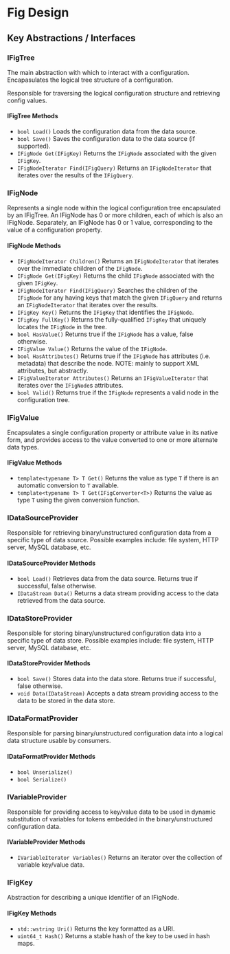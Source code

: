 # Fig Design

## Key Abstractions / Interfaces

### IFigTree
The main abstraction with which to interact with a configuration. Encapasulates the logical tree structure of a configuration.

Responsible for traversing the logical configuration structure and retrieving config values.

#### IFigTree Methods
- `bool Load()` Loads the configuration data from the data source.
- `bool Save()` Saves the configuration data to the data source (if supported).
- `IFigNode Get(IFigKey)` Returns the `IFigNode` associated with the given `IFigKey`.
- `IFigNodeIterator Find(IFigQuery)` Returns an `IFigNodeIterator` that iterates over the results of the `IFigQuery`.

### IFigNode
Represents a single node within the logical configuration tree encapsulated by an IFigTree. An IFigNode has 0 or more children, each of which is also an IFigNode. Separately, an IFigNode has 0 or 1 value, corresponding to the value of a configuration property.

#### IFigNode Methods
- `IFigNodeIterator Children()` Returns an `IFigNodeIterator` that iterates over the immediate children of the `IFigNode`.
- `IFigNode Get(IFigKey)` Returns the child `IFigNode` associated with the given `IFigKey`.
- `IFigNodeIterator Find(IFigQuery)` Searches the children of the `IFigNode` for any having keys that match the given `IFigQuery` and returns an `IFigNodeIterator` that iterates over the results.
- `IFigKey Key()` Returns the `IFigKey` that identifies the `IFigNode`.
- `IFigKey FullKey()` Returns the fully-qualified `IFigKey` that uniquely locates the `IFigNode` in the tree.
- `bool HasValue()` Returns true if the `IFigNode` has a value, false otherwise.
- `IFigValue Value()` Returns the value of the `IFigNode`.
- `bool HasAttributes()` Returns true if the `IFigNode` has attributes (i.e. metadata) that describe the node. NOTE: mainly to support XML attributes, but abstractly.
- `IFigValueIterator Attributes()` Returns an `IFigValueIterator` that iterates over the `IFigNode`s attributes.
- `bool Valid()` Returns true if the `IFigNode` represents a valid node in the configuration tree.

### IFigValue
Encapsulates a single configuration property or attribute value in its native form, and provides access to the value converted to one or more alternate data types.

#### IFigValue Methods
- `template<typename T> T Get()` Returns the value as type `T` if there is an automatic conversion to `T` available.
- `template<typename T> T Get(IFigConverter<T>)` Returns the value as type `T` using the given conversion function.

### IDataSourceProvider
Responsible for retrieving binary/unstructured configuration data from a specific type of data source. Possible examples include: file system, HTTP server, MySQL database, etc.

#### IDataSourceProvider Methods
- `bool Load()` Retrieves data from the data source. Returns true if successful, false otherwise.
- `IDataStream Data()` Returns a data stream providing access to the data retrieved from the data source.

### IDataStoreProvider
Responsible for storing binary/unstructured configuration data into a specific type of data store. Possible examples include: file system, HTTP server, MySQL database, etc.

#### IDataStoreProvider Methods
- `bool Save()` Stores data into the data store. Returns true if successful, false otherwise.
- `void Data(IDataStream)` Accepts a data stream providing access to the data to be stored in the data store.

### IDataFormatProvider
Responsible for parsing binary/unstructured configuration data into a logical data structure usable by consumers.

#### IDataFormatProvider Methods
- `bool Unserialize()`
- `bool Serialize()`

### IVariableProvider
Responsible for providing access to key/value data to be used in dynamic substitution of variables for tokens embedded in the binary/unstructured configuration data.

#### IVariableProvider Methods
- `IVariableIterator Variables()` Returns an iterator over the collection of variable key/value data.

### IFigKey
Abstraction for describing a unique identifier of an IFigNode.

#### IFigKey Methods
- `std::wstring Uri()` Returns the key formatted as a URI.
- `uint64_t Hash()` Returns a stable hash of the key to be used in hash maps.